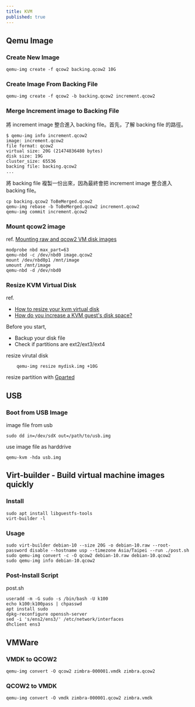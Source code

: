 ```yaml
---
title: KVM
published: true
---
```


## Qemu Image

### Create New Image

    qemu-img create -f qcow2 backing.qcow2 10G

### Create Image From Backing File

    qemu-img create -f qcow2 -b backing.qcow2 increment.qcow2

### Merge Increment image to Backing File

將 increment image 整合進入 backing file。首先，了解 backing file 的路徑。

    $ qemu-img info increment.qcow2
    image: increment.qcow2
    file format: qcow2
    virtual size: 20G (21474836480 bytes)
    disk size: 19G
    cluster_size: 65536
    backing file: backing.qcow2
    ...

將 backing file 複製一份出來，因為最終會把 increment image 整合進入 backing file。

    cp backing.qcow2 ToBeMerged.qcow2
    qemu-img rebase -b ToBeMerged.qcow2 increment.qcow2
    qemu-img commit increment.qcow2

### Mount qcow2 image
ref. [Mounting raw and qcow2 VM disk images](http://alexeytorkhov.blogspot.tw/2009/09/mounting-raw-and-qcow2-vm-disk-images.html)

    modprobe nbd max_part=63
    qemu-nbd -c /dev/nbd0 image.qcow2
    mount /dev/nbd0p1 /mnt/image
    umount /mnt/image
    qemu-nbd -d /dev/nbd0

### Resize KVM Virtual Disk
ref.

* [How to resize your kvm virtual disk](http://www.linux-kvm.com/content/how-resize-your-kvm-virtual-disk)
* [How do you increase a KVM guest's disk space?](http://serverfault.com/questions/324281/how-do-you-increase-a-kvm-guests-disk-space)

Before you start,

* Backup your disk file
* Check if partitions are ext2/ext3/ext4

resize virutal disk

        qemu-img resize mydisk.img +10G

resize partition with [Gparted](http://gparted.sourceforge.net/)

## USB

### Boot from USB Image

image file from usb

    sudo dd in=/dev/sdX out=/path/to/usb.img

use image file as harddrive

    qemu-kvm -hda usb.img

## Virt-builder - Build virtual machine images quickly

### Install

    sudo apt install libguestfs-tools
    virt-builder -l

### Usage

    sudo virt-builder debian-10 --size 20G -o debian-10.raw --root-password disable --hostname usp --timezone Asia/Taipei --run ./post.sh
    sudo qemu-img convert -c -O qcow2 debian-10.raw debian-10.qcow2
    sudo qemu-img info debian-10.qcow2

### Post-Install Script

post.sh

    useradd -m -G sudo -s /bin/bash -U k100
    echo k100:k100pass | chpasswd
    apt install sudo
    dpkg-reconfigure openssh-server
    sed -i 's/ens2/ens3/' /etc/network/interfaces
    dhclient ens3

## VMWare

### VMDK to QCOW2

    qemu-img convert -O qcow2 zimbra-000001.vmdk zimbra.qcow2

### QCOW2 to VMDK

    qemu-img convert -O vmdk zimbra-000001.qcow2 zimbra.vmdk
